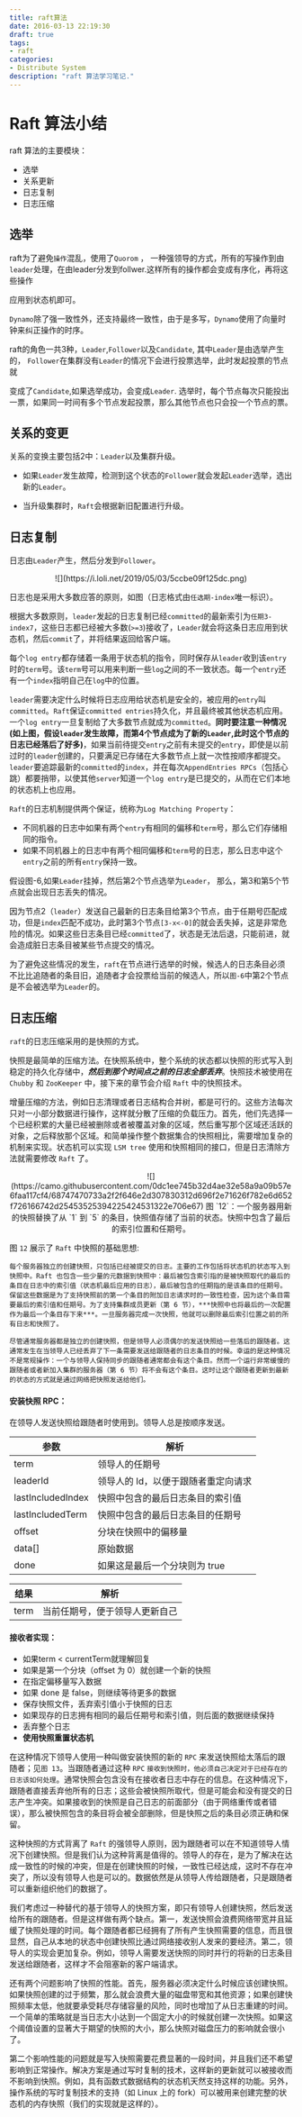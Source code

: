 ```yaml
---
title: raft算法
date: 2016-03-13 22:19:30
draft: true
tags:
- raft
categories: 
- Distribute System
description: "raft 算法学习笔记."
---
```




# Raft 算法小结


raft 算法的主要模块：

- 选举
- 关系更新
- 日志复制
- 日志压缩


## 选举

raft为了避免`操作`混乱，使用了`Quorom` ， 一种强领导的方式，所有的写操作到由`leader`处理，在由leader分发到follwer.这样所有的操作都会变成有序化，再将这些操作

应用到状态机即可。

`Dynamo`除了强一致性外，还支持最终一致性，由于是多写，`Dynamo`使用了向量时钟来纠正操作的时序。

raft的角色一共3种，`Leader`,`Follower`以及`Candidate`, 其中`Leader`是由选举产生的， `Follower`在集群没有`Leader`的情况下会进行投票选举，此时发起投票的节点就

变成了`Candidate`,如果选举成功，会变成`Leader`. 选举时，每个节点每次只能投出一票，如果同一时间有多个节点发起投票，那么其他节点也只会投一个节点的票。


## 关系的变更

关系的变换主要包括2中：`Leader`以及集群升级。

- 如果`Leader`发生故障，检测到这个状态的`Follower`就会发起`Leader`选举，选出新的`Leader`。

- 当升级集群时，`Raft`会根据新旧配置进行升级。


## 日志复制

日志由`Leader`产生，然后分发到`Follower`。
<center>![](https://i.loli.net/2019/05/03/5ccbe09f125dc.png)</center>

日志也是采用大多数应答的原则，如图（日志格式由`任选期-index`唯一标识）。


根据大多数原则，`leader`发起的日志复制已经`committed`的最新索引为`任期3-index7`，这些日志都已经被大多数(`>=3`)接收了，`Leader`就会将这条日志应用到状态机，然后`commit`了，并将结果返回给客户端。

每个`log entry`都存储着一条用于状态机的指令，同时保存从`leader`收到该`entry`时的`term`号。该`term`号可以用来判断一些`log`之间的不一致状态。每一个`entry`还有一个`index`指明自己在`log`中的位置。

`leader`需要决定什么时候将日志应用给状态机是安全的，被应用的`entry`叫`committed`。`Raft`保证`committed entries`持久化，并且最终被其他状态机应用。一个`log entry`一旦复制给了大多数节点就成为`committed`。**同时要注意一种情况(如上图，假设`leader`发生故障，而第4个节点成为了新的`Leader`,此时这个节点的日志已经落后了好多)**，如果当前待提交`entry`之前有未提交的`entry`，即使是以前过时的`leader`创建的，只要满足已存储在大多数节点上就一次性按顺序都提交。`leader`要追踪最新的`committed`的`index`，并在每次`AppendEntries RPCs`（包括心跳）都要捎带，以使其他`server`知道一个`log entry`是已提交的，从而在它们本地的状态机上也应用。

`Raft`的日志机制提供两个保证，统称为`Log Matching Property`：

- 不同机器的日志中如果有两个`entry`有相同的偏移和`term`号，那么它们存储相同的指令。
- 如果不同机器上的日志中有两个相同偏移和`term`号的日志，那么日志中这个`entry`之前的所有`entry`保持一致。


假设图-6,如果`Leader`挂掉，然后第2个节点选举为`Leader`， 那么，第3和第5个节点就会出现日志丢失的情况。

因为节点2（`leader`）发送自己最新的日志条目给第3个节点，由于任期号匹配成功，但是`index`匹配不成功，此时第3个节点`[3-x<-0]`的就会丢失掉，这是非常危险的情况。如果这些日志条目已经`committed`了，状态是无法后退，只能前进，就会造成脏日志条目被某些节点提交的情况。

为了避免这些情况的发生，`raft`在节点进行选举的时候，候选人的日志条目必须不比比追随者的条目旧，追随者才会投票给当前的候选人，所以`图-6`中第2个节点是不会被选举为`Leader`的。

## 日志压缩

`raft`的日志压缩采用的是快照的方式。

快照是最简单的压缩方法。在快照系统中，整个系统的状态都以快照的形式写入到稳定的持久化存储中，***然后到那个时间点之前的日志全部丢弃***。快照技术被使用在 `Chubby` 和 `ZooKeeper` 中，接下来的章节会介绍 `Raft` 中的快照技术。

增量压缩的方法，例如日志清理或者日志结构合并树，都是可行的。这些方法每次只对一小部分数据进行操作，这样就分散了压缩的负载压力。首先，他们先选择一个已经积累的大量已经被删除或者被覆盖对象的区域，然后重写那个区域还活跃的对象，之后释放那个区域。和简单操作整个数据集合的快照相比，需要增加复杂的机制来实现。状态机可以实现 `LSM tree` 使用和快照相同的接口，但是日志清除方法就需要修改 `Raft` 了。

<center>
![](https://camo.githubusercontent.com/0dc1ee745b32d4ae32e58a9a09b57e6faa117cf4/68747470733a2f2f646e2d307830312d696f2e71626f782e6d652f726166742d25453525394225424531322e706e67)
图 `12`：一个服务器用新的快照替换了从 `1` 到 `5` 的条目，快照值存储了当前的状态。快照中包含了最后的索引位置和任期号。
</center>

图 `12` 展示了 `Raft` 中快照的基础思想:

```
每个服务器独立的创建快照，只包括已经被提交的日志。主要的工作包括将状态机的状态写入到快照中。Raft 也包含一些少量的元数据到快照中：最后被包含索引指的是被快照取代的最后的条目在日志中的索引值（状态机最后应用的日志），最后被包含的任期指的是该条目的任期号。保留这些数据是为了支持快照前的第一个条目的附加日志请求时的一致性检查，因为这个条目需要最后的索引值和任期号。为了支持集群成员更新（第 6 节），***快照中也将最后的一次配置作为最后一个条目存下来***。一旦服务器完成一次快照，他就可以删除最后索引位置之前的所有日志和快照了。

尽管通常服务器都是独立的创建快照，但是领导人必须偶尔的发送快照给一些落后的跟随者。这通常发生在当领导人已经丢弃了下一条需要发送给跟随者的日志条目的时候。幸运的是这种情况不是常规操作：一个与领导人保持同步的跟随者通常都会有这个条目。然而一个运行非常缓慢的跟随者或者新加入集群的服务器（第 6 节）将不会有这个条目。这时让这个跟随者更新到最新的状态的方式就是通过网络把快照发送给他们。
```

#### 安装快照 RPC：

在领导人发送快照给跟随者时使用到。领导人总是按顺序发送。

参数 | 解析
---|---|
term | 领导人的任期号
leaderId | 领导人的 Id，以便于跟随者重定向请求
lastIncludedIndex   | 快照中包含的最后日志条目的索引值
lastIncludedTerm | 快照中包含的最后日志条目的任期号
offset | 分块在快照中的偏移量
data[] | 原始数据
done | 如果这是最后一个分块则为 true

结果 | 解析
---|---
term | 当前任期号，便于领导人更新自己

#### 接收者实现：

- 如果term < currentTerm就理解回复
- 如果是第一个分块（offset 为 0）就创建一个新的快照
- 在指定偏移量写入数据
- 如果 done 是 false，则继续等待更多的数据
- 保存快照文件，丢弃索引值小于快照的日志
- 如果现存的日志拥有相同的最后任期号和索引值，则后面的数据继续保持
- 丢弃整个日志
- **使用快照重置状态机**

在这种情况下领导人使用一种叫做安装快照的新的 `RPC` 来发送快照给太落后的跟随者；见`图 13`。当跟随者通过这种 `RPC` `接收到快照时，他必须自己决定对于已经存在的日志该如何处理`。通常快照会包含没有在接收者日志中存在的信息。在这种情况下，跟随者直接丢弃他所有的日志；这些会被快照所取代，但是可能会和没有提交的日志产生冲突。如果接收到的快照是自己日志的前面部分（由于网络重传或者错误），那么被快照包含的条目将会被全部删除，但是快照之后的条目必须正确和保留。

这种快照的方式背离了 `Raft` 的强领导人原则，因为跟随者可以在不知道领导人情况下创建快照。但是我们认为这种背离是值得的。领导人的存在，是为了解决在达成一致性的时候的冲突，但是在创建快照的时候，一致性已经达成，这时不存在冲突了，所以没有领导人也是可以的。数据依然是从领导人传给跟随者，只是跟随者可以重新组织他们的数据了。

我们考虑过一种替代的基于领导人的快照方案，即只有领导人创建快照，然后发送给所有的跟随者。但是这样做有两个缺点。第一，发送快照会浪费网络带宽并且延缓了快照处理的时间。每个跟随者都已经拥有了所有产生快照需要的信息，而且很显然，自己从本地的状态中创建快照比通过网络接收别人发来的要经济。第二，领导人的实现会更加复杂。例如，领导人需要发送快照的同时并行的将新的日志条目发送给跟随者，这样才不会阻塞新的客户端请求。

还有两个问题影响了快照的性能。首先，服务器必须决定什么时候应该创建快照。如果快照创建的过于频繁，那么就会浪费大量的磁盘带宽和其他资源；如果创建快照频率太低，他就要承受耗尽存储容量的风险，同时也增加了从日志重建的时间。一个简单的策略就是当日志大小达到一个固定大小的时候就创建一次快照。如果这个阈值设置的显著大于期望的快照的大小，那么快照对磁盘压力的影响就会很小了。

第二个影响性能的问题就是写入快照需要花费显著的一段时间，并且我们还不希望影响到正常操作。解决方案是通过写时复制的技术，这样新的更新就可以被接收而不影响到快照。例如，具有函数式数据结构的状态机天然支持这样的功能。另外，操作系统的写时复制技术的支持（如 Linux 上的 fork）可以被用来创建完整的状态机的内存快照（我们的实现就是这样的）。